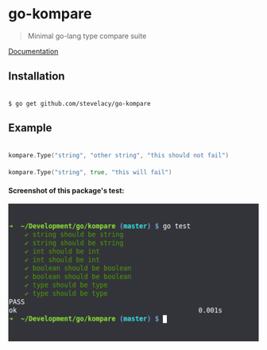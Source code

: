 # go-kompare
> Minimal go-lang type compare suite

[Documentation](http://godoc.org/github.com/stevelacy/go-kompare)

## Installation

```shell

$ go get github.com/stevelacy/go-kompare

```

## Example

```go

kompare.Type("string", "other string", "this should not fail")

kompare.Type("string", true, "this will fail")


```


#### Screenshot of this package's test:

![Testing](https://raw.githubusercontent.com/stevelacy/go-kompare/master/screenshot.png)

